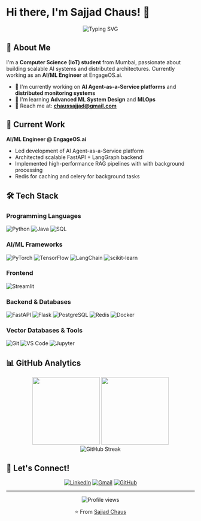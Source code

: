# Hi there, I'm Sajjad Chaus! 👋

<div align="center">
  <img src="https://readme-typing-svg.herokuapp.com?font=Fira+Code&pause=1000&color=00D9FF&center=true&vCenter=true&width=435&lines=AI%2FML+Engineer;Backend+Developer;Problem+Solver" alt="Typing SVG" />
</div>

## 🚀 About Me

I'm a **Computer Science (IoT) student** from Mumbai, passionate about building scalable AI systems and distributed architectures. Currently working as an **AI/ML Engineer** at EngageOS.ai.

- 🔭 I'm currently working on **AI Agent-as-a-Service platforms** and **distributed monitoring systems**
- 🌱 I'm learning **Advanced ML System Design** and **MLOps**
- 📧 Reach me at: **chaussajjad@gmail.com**

## 💼 Current Work

**AI/ML Engineer @ EngageOS.ai**
- Led development of AI Agent-as-a-Service platform
- Architected scalable FastAPI + LangGraph backend 
- Implemented high-performance RAG pipelines with with background processing
- Redis for caching and celery for background tasks 

## 🛠️ Tech Stack

### Programming Languages
![Python](https://img.shields.io/badge/Python-3776AB?style=for-the-badge&logo=python&logoColor=white)
![Java](https://img.shields.io/badge/Java-ED8B00?style=for-the-badge&logo=openjdk&logoColor=white)
![SQL](https://img.shields.io/badge/SQL-4479A1?style=for-the-badge&logo=mysql&logoColor=white)

### AI/ML Frameworks
![PyTorch](https://img.shields.io/badge/PyTorch-EE4C2C?style=for-the-badge&logo=pytorch&logoColor=white)
![TensorFlow](https://img.shields.io/badge/TensorFlow-FF6F00?style=for-the-badge&logo=tensorflow&logoColor=white)
![LangChain](https://img.shields.io/badge/LangChain-121212?style=for-the-badge&logo=chainlink&logoColor=white)
![scikit-learn](https://img.shields.io/badge/scikit--learn-F7931E?style=for-the-badge&logo=scikit-learn&logoColor=white)

### Frontend 
![Streamlit](https://img.shields.io/badge/Streamlit-FF4B4B?style=for-the-badge&logo=streamlit&logoColor=white)

### Backend & Databases
![FastAPI](https://img.shields.io/badge/FastAPI-009688?style=for-the-badge&logo=fastapi&logoColor=white)
![Flask](https://img.shields.io/badge/Flask-000000?style=for-the-badge&logo=flask&logoColor=white)
![PostgreSQL](https://img.shields.io/badge/PostgreSQL-316192?style=for-the-badge&logo=postgresql&logoColor=white)
![Redis](https://img.shields.io/badge/Redis-DC382D?style=for-the-badge&logo=redis&logoColor=white)
![Docker](https://img.shields.io/badge/Docker-2496ED?style=for-the-badge&logo=docker&logoColor=white)

### Vector Databases & Tools
![Git](https://img.shields.io/badge/Git-F05032?style=for-the-badge&logo=git&logoColor=white)
![VS Code](https://img.shields.io/badge/VS%20Code-007ACC?style=for-the-badge&logo=visual-studio-code&logoColor=white)
![Jupyter](https://img.shields.io/badge/Jupyter-F37626?style=for-the-badge&logo=jupyter&logoColor=white)


## 📊 GitHub Analytics

<div align="center">
  <img height="180em" src="https://github-readme-stats.vercel.app/api?username=Sajjad01-chaus&show_icons=true&theme=tokyonight&include_all_commits=true&count_private=true"/>
  <img height="180em" src="https://github-readme-stats.vercel.app/api/top-langs/?username=Sajjad01-chaus&layout=compact&langs_count=7&theme=tokyonight"/>
</div>

<div align="center">
  <img src="https://github-readme-streak-stats.herokuapp.com/?user=Sajjad01-chaus&theme=tokyonight" alt="GitHub Streak" />
</div>



## 🤝 Let's Connect!

<div align="center">
  
[![LinkedIn](https://img.shields.io/badge/LinkedIn-0077B5?style=for-the-badge&logo=linkedin&logoColor=white)](https://www.linkedin.com/in/sajjad-chaus-541b89258)
[![Gmail](https://img.shields.io/badge/Gmail-D14836?style=for-the-badge&logo=gmail&logoColor=white)](mailto:chaussajjad@gmail.com)
[![GitHub](https://img.shields.io/badge/GitHub-100000?style=for-the-badge&logo=github&logoColor=white)](https://github.com/Sajjad01-chaus)

</div>

---

<div align="center">
  <img src="https://komarev.com/ghpvc/?username=Sajjad01-chaus&style=flat-square&color=blue" alt="Profile views" />
  
  ⭐️ From [Sajjad Chaus](https://github.com/Sajjad01-chaus)
</div>
